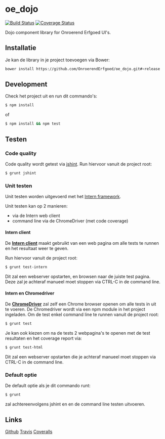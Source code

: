 # oe_dojo

[![Build Status](https://travis-ci.org/OnroerendErfgoed/oe_dojo.svg?branch=master)](https://travis-ci.org/OnroerendErfgoed/oe_dojo)
[![Coverage Status](https://coveralls.io/repos/github/OnroerendErfgoed/oe_dojo/badge.svg?branch=master)](https://coveralls.io/github/OnroerendErfgoed/oe_dojo?branch=master)

Dojo component library for Onroerend Erfgoed UI's.

## Installatie
Je kan de library in je project toevoegen via Bower: 
```bash
bower install https://github.com/OnroerendErfgoed/oe_dojo.git#<release nummer> --save
```

## Development
Check het project uit en run dit commando's:
```bash
$ npm install
```
of
```bash
$ npm install && npm test
```

## Testen
### Code quality
Code quality wordt getest via [jshint](http://jshint.com/). 
Run hiervoor vanuit de project root:   
```bash
$ grunt jshint
```

### Unit testen
Unit testen worden uitgevoerd met het [Intern framework](https://theintern.github.io/).

Unit testen kan op 2 manieren:
 + via de Intern web client
 + command line via de ChromeDriver (met code coverage)

#### Intern client
De [**Intern client**](https://theintern.github.io/intern/#browser-client) maakt gebruikt van een 
web pagina om alle tests te runnen en het resultaat weer te geven.

Run hiervoor vanuit de project root: 
```bash
$ grunt test-intern
``` 
Dit zal een webserver opstarten, en browsen naar de juiste test pagina. Deze zal je achteraf manueel moet stoppen 
via CTRL-C in de command line.

#### Intern en Chromedriver
De [**ChromeDriver**](https://sites.google.com/a/chromium.org/chromedriver/) zal zelf een Chrome browser openen om alle 
tests in uit te voeren. De Chromedriver wordt via een npm module in het project ingeladen.
 Om de test enkel command line te runnen vanuit de project root: 
```bash
$ grunt test
```
Je kan ook kiezen om na de tests 2 webpagina's te openen met de test resultaten en het coverage report via:
```bash
$ grunt test-html
``` 
Dit zal een webserver opstarten die je achteraf manueel moet stoppen via CTRL-C in de command line.

### Default optie
De default optie als je dit commando runt:
```bash
$ grunt
```
zal achtereenvolgens jshint en en de command line testen uitvoeren.

## Links
[Github](https://github.com/OnroerendErfgoed/oe_dojo)
[Travis](https://travis-ci.org/OnroerendErfgoed/oe_dojo)
[Coveralls](https://coveralls.io/github/OnroerendErfgoed/oe_dojo)